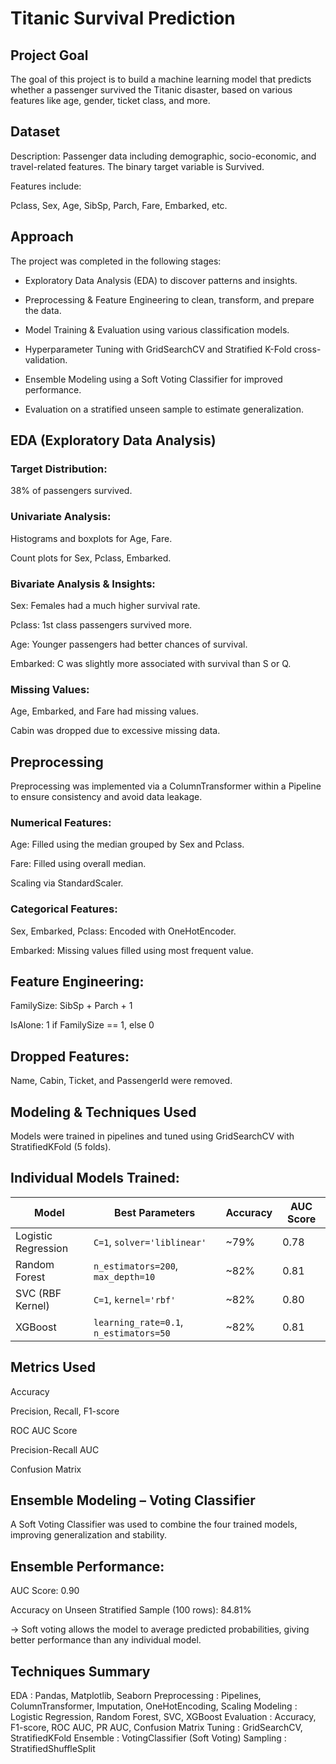 # Titanic Survival Prediction 

## Project Goal
The goal of this project is to build a machine learning model that predicts whether a passenger survived the Titanic disaster, based on various features like age, gender, ticket class, and more. 

## Dataset
Description:
Passenger data including demographic, socio-economic, and travel-related features. The binary target variable is Survived.

Features include:

Pclass, Sex, Age, SibSp, Parch, Fare, Embarked, etc.

## Approach 
The project was completed in the following stages:

- Exploratory Data Analysis (EDA) to discover patterns and insights.

- Preprocessing & Feature Engineering to clean, transform, and prepare the data.

- Model Training & Evaluation using various classification models.

- Hyperparameter Tuning with GridSearchCV and Stratified K-Fold cross-validation.

- Ensemble Modeling using a Soft Voting Classifier for improved performance.

- Evaluation on a stratified unseen sample to estimate generalization.

## EDA (Exploratory Data Analysis)

### Target Distribution:

38% of passengers survived. 

### Univariate Analysis:

Histograms and boxplots for Age, Fare.

Count plots for Sex, Pclass, Embarked.

### Bivariate Analysis & Insights:

Sex: Females had a much higher survival rate.

Pclass: 1st class passengers survived more.

Age: Younger passengers had better chances of survival.

Embarked: C was slightly more associated with survival than S or Q.

### Missing Values:

Age, Embarked, and Fare had missing values.

Cabin was dropped due to excessive missing data.

## Preprocessing
Preprocessing was implemented via a ColumnTransformer within a Pipeline to ensure consistency and avoid data leakage.

### Numerical Features:

Age: Filled using the median grouped by Sex and Pclass.

Fare: Filled using overall median.

Scaling via StandardScaler.

### Categorical Features:

Sex, Embarked, Pclass: Encoded with OneHotEncoder.

Embarked: Missing values filled using most frequent value.

## Feature Engineering:

FamilySize: SibSp + Parch + 1

IsAlone: 1 if FamilySize == 1, else 0

## Dropped Features:

Name, Cabin, Ticket, and PassengerId were removed.

## Modeling & Techniques Used
Models were trained in pipelines and tuned using GridSearchCV with StratifiedKFold (5 folds).

## Individual Models Trained:

| Model               | Best Parameters                        | Accuracy | AUC Score |
| ------------------- | -------------------------------------- | -------- | --------- |
| Logistic Regression | `C=1`, `solver='liblinear'`            | \~79%    | 0.78      |
| Random Forest       | `n_estimators=200`, `max_depth=10`     | \~82%    | 0.81      |
| SVC (RBF Kernel)    | `C=1`, `kernel='rbf'`                  | \~82%    | 0.80      |
| XGBoost             | `learning_rate=0.1`, `n_estimators=50` | \~82%    | 0.81      |

## Metrics Used
Accuracy

Precision, Recall, F1-score

ROC AUC Score

Precision-Recall AUC

Confusion Matrix

## Ensemble Modeling – Voting Classifier
A Soft Voting Classifier was used to combine the four trained models, improving generalization and stability.

## Ensemble Performance:
AUC Score: 0.90

Accuracy on Unseen Stratified Sample (100 rows): 84.81%


-> Soft voting allows the model to average predicted probabilities, giving better performance than any individual model.

## Techniques Summary

EDA :	Pandas, Matplotlib, Seaborn
Preprocessing :	Pipelines, ColumnTransformer, Imputation, OneHotEncoding, Scaling
Modeling :	Logistic Regression, Random Forest, SVC, XGBoost
Evaluation :	Accuracy, F1-score, ROC AUC, PR AUC, Confusion Matrix
Tuning :	GridSearchCV, StratifiedKFold
Ensemble :	VotingClassifier (Soft Voting)
Sampling :	StratifiedShuffleSplit 




